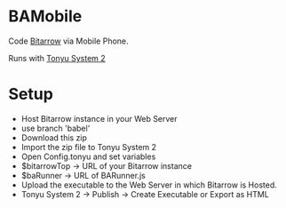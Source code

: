 # BAMobile

Code [Bitarrow](https://github.com/hoge1e3/jslesson) via Mobile Phone.

Runs with [Tonyu System 2](https://www.tonyu.jp)

# Setup

- Host Bitarrow instance in your Web Server
 - use branch 'babel'
- Download this zip
- Import the zip file to Tonyu System 2
- Open Config.tonyu and set variables
 - $bitarrowTop  -> URL of your Bitarrow instance
 - $baRunner -> URL of BARunner.js
- Upload the executable to the Web Server in which Bitarrow is Hosted.
 - Tonyu System 2  -> Publish -> Create Executable or Export as HTML


